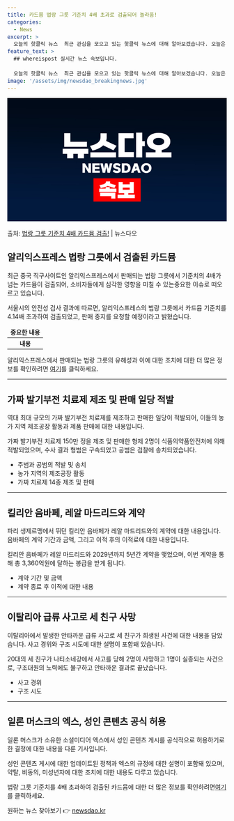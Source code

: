 ```yaml
---
title: 카드뮴 법랑 그릇 기준치 4배 초과로 검출되어 놀라움!
categories:
  - News
excerpt: >
  오늘의 핫클릭 뉴스  최근 관심을 모으고 있는 핫클릭 뉴스에 대해 알아보겠습니다. 오늘은 여러 분야에서 뜨거…
feature_text: >
  ## whereispost 실시간 뉴스 속보입니다.

  오늘의 핫클릭 뉴스  최근 관심을 모으고 있는 핫클릭 뉴스에 대해 알아보겠습니다. 오늘은 여러 분야에서 뜨거…
image: '/assets/img/newsdao_breakingnews.jpg'
---
```


![뉴스다오 속보](/assets/img/newsdao_breakingnews.jpg)

<p>출처: <a href="https://newsdao.kr/4061" rel="dofollow">법랑 그릇 기준치 4배 카드뮴 검출!</a> | 뉴스다오</p>

<h2 data-ke-size="size26">알리익스프레스 법랑 그릇에서 검출된 카드뮴</h2>
<p data-ke-size="size16">최근 중국 직구사이트인 알리익스프레스에서 판매되는 법랑 그릇에서 기준치의 4배가 넘는 카드뮴이 검출되어, 소비자들에게 심각한 영향을 미칠 수 있는중요한 이슈로 떠오르고 있습니다.</p>
<p data-ke-size="size16">서울시의 안전성 검사 결과에 따르면, 알리익스프레스의 법랑 그릇에서 카드뮴 기준치를 4.14배 초과하여 검출되었고, 판매 중지를 요청할 예정이라고 밝혔습니다.</p>
<table>
<thead>
<tr>
<td style="text-align: center; height: 17px;"><b>중요한 내용</b></td>
</tr>
</thead>
<tbody>
<tr>
<td style="text-align: center; height: 17px;"><b>내용</b></td>
</tr>
</tbody>
</table>
<p data-ke-size="size16">알리익스프레스에서 판매되는 법랑 그릇의 유해성과 이에 대한 조치에 대한 더 많은 정보를 확인하려면 <a href="https://newsdao.kr/4061">여기</a>를 클릭하세요.</p>
<hr>
<h2 data-ke-size="size26">가짜 발기부전 치료제 제조 및 판매 일당 적발</h2>
<p data-ke-size="size16">역대 최대 규모의 가짜 발기부전 치료제를 제조하고 판매한 일당이 적발되어, 이들의 농가 지역 제조공장 활동과 제품 판매에 대한 내용입니다.</p>
<p data-ke-size="size16">가짜 발기부전 치료제 150만 정을 제조 및 판매한 형제 2명이 식품의약품안전처에 의해 적발되었으며, 수사 결과 형범은 구속되었고 공범은 검찰에 송치되었습니다.</p>
<ul>
<li>주범과 공범의 적발 및 송치</li>
<li>농가 지역의 제조공장 활동</li>
<li>가짜 치료제 14종 제조 및 판매</li>
</ul>
<hr>
<h2 data-ke-size="size26">킬리안 음바페, 레알 마드리드와 계약</h2>
<p data-ke-size="size16">파리 생제르맹에서 뛰던 킬리안 음바페가 레알 마드리드와의 계약에 대한 내용입니다. 음바페의 계약 기간과 금액, 그리고 이적 후의 이적료에 대한 내용입니다.</p>
<p data-ke-size="size16">킬리안 음바페가 레알 마드리드와 2029년까지 5년간 계약을 맺었으며, 이번 계약을 통해 총 3,360억원에 달하는 봉급을 받게 됩니다.</p>
<ul>
<li>계약 기간 및 금액</li>
<li>계약 종료 후 이적에 대한 내용</li>
</ul>
<hr>
<h2 data-ke-size="size26">이탈리아 급류 사고로 세 친구 사망</h2>
<p data-ke-size="size16">이탈리아에서 발생한 안타까운 급류 사고로 세 친구가 희생된 사건에 대한 내용을 담았습니다. 사고 경위와 구조 시도에 대한 설명이 포함돼 있습니다.</p>
<p data-ke-size="size16">20대의 세 친구가 나티소네강에서 사고를 당해 2명이 사망하고 1명이 실종되는 사건으로, 구조대원의 노력에도 불구하고 안타까운 결과로 끝났습니다.</p>
<ul>
<li>사고 경위</li>
<li>구조 시도</li>
</ul>
<hr>
<h2 data-ke-size="size26">일론 머스크의 엑스, 성인 콘텐츠 공식 허용</h2>
<p data-ke-size="size16">일론 머스크가 소유한 소셜미디어 엑스에서 성인 콘텐츠 게시를 공식적으로 허용하기로 한 결정에 대한 내용을 다룬 기사입니다.</p>
<p data-ke-size="size16">성인 콘텐츠 게시에 대한 업데이트된 정책과 엑스의 규정에 대한 설명이 포함돼 있으며, 약탈, 비동의, 미성년자에 대한 조치에 대한 내용도 다루고 있습니다.</p>
<p data-ke-size="size16">법랑 그릇 기준치를 4배 초과하여 검출된 카드뮴에 대한 더 많은 정보를 확인하려면<a href="https://newsdao.kr/4061">여기</a>를 클릭하세요.</p>
 

원하는 뉴스 찾아보기 👉 <a href="https://newsdao.kr" rel="dofollow">newsdao.kr</a>


